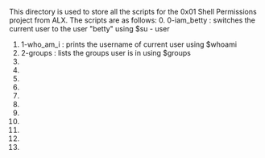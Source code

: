 This directory is used to store all the scripts for the 0x01 Shell Permissions project from ALX.
The scripts are as follows:
0. 0-iam_betty : switches the current user to the user "betty" using $su - user
1. 1-who_am_i : prints the username of current user using $whoami 
2. 2-groups : lists the groups user is in using $groups
3.
4.
5.
6.
7.
8.
9.
10.
11.
12.
13.
